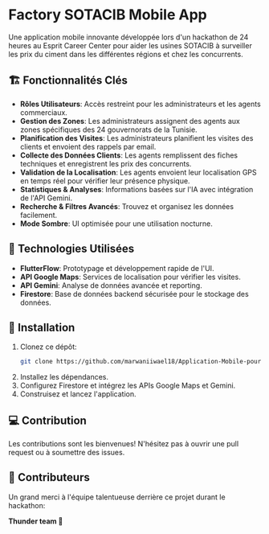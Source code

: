 # Factory SOTACIB Mobile App

Une application mobile innovante développée lors d'un hackathon de 24 heures au Esprit Career Center pour aider les usines SOTACIB à surveiller les prix du ciment dans les différentes régions et chez les concurrents.

## 🏗️ Fonctionnalités Clés

- **Rôles Utilisateurs**: Accès restreint pour les administrateurs et les agents commerciaux.
- **Gestion des Zones**: Les administrateurs assignent des agents aux zones spécifiques des 24 gouvernorats de la Tunisie.
- **Planification des Visites**: Les administrateurs planifient les visites des clients et envoient des rappels par email.
- **Collecte des Données Clients**: Les agents remplissent des fiches techniques et enregistrent les prix des concurrents.
- **Validation de la Localisation**: Les agents envoient leur localisation GPS en temps réel pour vérifier leur présence physique.
- **Statistiques & Analyses**: Informations basées sur l'IA avec intégration de l'API Gemini.
- **Recherche & Filtres Avancés**: Trouvez et organisez les données facilement.
- **Mode Sombre**: UI optimisée pour une utilisation nocturne.

## 📱 Technologies Utilisées

- **FlutterFlow**: Prototypage et développement rapide de l'UI.
- **API Google Maps**: Services de localisation pour vérifier les visites.
- **API Gemini**: Analyse de données avancée et reporting.
- **Firestore**: Base de données backend sécurisée pour le stockage des données.

## 🚀 Installation

1. Clonez ce dépôt:
    ```bash
    git clone https://github.com/marwaniiwael18/Application-Mobile-pour-SOTACIB-HACKATHON-.git
    ```
2. Installez les dépendances.
3. Configurez Firestore et intégrez les APIs Google Maps et Gemini.
4. Construisez et lancez l'application.

## 💻 Contribution

Les contributions sont les bienvenues! N'hésitez pas à ouvrir une pull request ou à soumettre des issues.

## 🙌 Contributeurs

Un grand merci à l'équipe talentueuse derrière ce projet durant le hackathon:

**Thunder team 💪**

